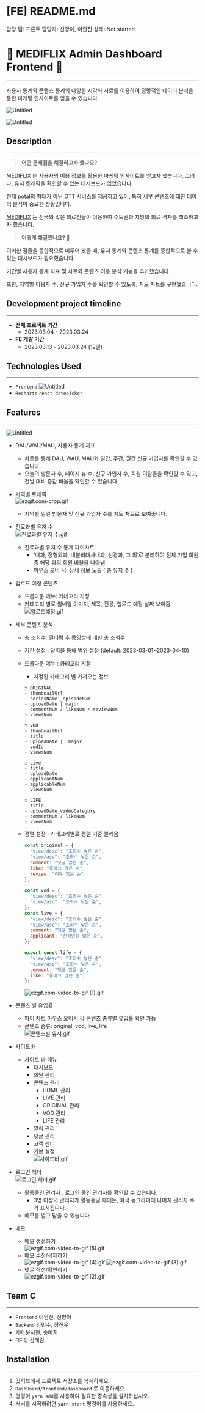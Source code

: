 # [FE] README.md

담당 팀: 프론트
담당자: 신향아, 이안진
상태: Not started

# 💊 MEDIFLIX Admin Dashboard Frontend 💊

---

사용자 통계와 콘텐츠 통계의 다양한 시각화 자료를 이용하여
정량적인 데이터 분석을 통한 마케팅 인사이트를 얻을 수 있습니다.

![Untitled](./frontend/dashboard/src/assets/img/%5BFE%5D%20README%20IMG/Untitled.png)

![Untitled](./frontend/dashboard/src/assets/img/%5BFE%5D%20README%20IMG/Untitled%201.png)

## Description

---

> **어떤 문제점을 해결하고자 했나요?**

MEDIFLIX 는 사용자의 이용 정보를 활용한 마케팅 인사이트를 얻고자 했습니다.
그러나, 유저 트래픽을 확인할 수 있는 대시보드가 없었습니다.

현재 potal의 형태가 아닌 OTT 서비스를 제공하고 있어,
특히 세부 콘텐츠에 대한 데이터 분석이 중요한 상황입니다.

[MEDIFLIX](https://www.mediflix.co.kr/) 는 전국의 많은 의료진들이 이용하여 수도권과 지방의 의료 격차를 해소하고자 했습니다.

> **어떻게 해결했나요? 🧐**

이러한 점들을 종합적으로 미루어 봤을 때,
유저 통계와 콘텐츠 통계를 종합적으로 볼 수 있는 대시보드가 필요했습니다.

기간별 사용자 통계 지표 및 차트와 콘텐츠 이용 분석 기능을 추가했습니다.

또한, 지역별 이용자 수, 신규 가입자 수를 확인할 수 있도록, 지도 차트를 구현했습니다.

## **Development project timeline**

---

- **전체 프로젝트 기간**
  - 2023.03.04 - 2023.03.24
- **FE 개발 기간**
  - 2023.03.13 - 2023.03.24 (12일)

## Technologies Used

---

- `Frontend`
  ![Untitled](./frontend/dashboard/src/assets/img/%5BFE%5D%20README%20IMG/Untitled%202.png)
- `Recharts` `react-datepicker`

## Features

---

![Untitled](./frontend/dashboard/src/assets/img/%5BFE%5D%20README%20IMG/Untitled%203.png)

- DAU/WAU/MAU, 사용자 통계 지표

  - 차트를 통해 DAU, WAU, MAU와 일간, 주간, 월간 신규 가입자를 확인할 수 있습니다.
  - 오늘의 방문자 수, 페이지 뷰 수, 신규 가입자 수, 회원 이탈율을 확인할 수 있고,
    전날 대비 증감 비율을 확인할 수 있습니다.

- 지역별 트래픽  
  ![ezgif.com-crop.gif](./frontend/dashboard/src/assets/img/%5BFE%5D%20README%20IMG/ezgif.com-crop.gif)
  - 지역별 일일 방문자 및 신규 가입자 수를 지도 차트로 보여줍니다.
- 진료과별 유저 수  
  ![진료과별 유저 수.gif](./frontend/dashboard/src/assets/img/%5BFE%5D%20README%20IMG/%EC%A7%84%EB%A3%8C%EA%B3%BC%EB%B3%84%20%EC%9C%A0%EC%A0%80%EC%88%98.gif)
  - 진료과별 유저 수 통계 파이차트
    - ‘내과, 정형외과, 내분비대사내과, 신경과, 그 외’로 분리하여 전체 가입 회원 중 해당 과의 회원 비율을 나타냄
    - 마우스 오버 시, 상세 정보 노출 ( 총 유저 수 )
- 업로드 예정 콘텐츠
  - 드롭다운 메뉴: 카테고리 지정
  - 카테고리 별로 썸네일 이미지, 제목, 전공, 업로드 예정 날짜 보여줌  
    ![업로드예정.gif](./frontend/dashboard/src/assets/img/%5BFE%5D%20README%20IMG/%EC%97%85%EB%A1%9C%EB%93%9C%20%EC%98%88%EC%A0%95.gif)
- 세부 콘텐츠 분석

  - 총 조회수: 필터링 후 동영상에 대한 총 조회수
  - 기간 설정 : 달력을 통해 범위 설정 (default: 2023-03-01~2023-04-10)
  - 드롭다운 메뉴 : 카테고리 지정

    - 지정된 카테고리 별 가져오는 정보

    ```
    ❒ ORIGINAL
    - thumbnailUrl
    - seriesName _episodeNum
    - uploadDate | major
    - commentNum / likeNum / reviewNum
    - viewsNum

    ❒ VOD
    - thumbnailUrl
    - title
    - uploadDate |  major
    - vodId
    - viewsNum

    ❒ Live
    - title
    - uploadDate
    - applicantNum
    - applicableNum
    - viewsNum

    ❒ LIFE
    - title
    - uploadDate_videoCategory
    - commentNum / likeNum
    - viewsNum
    ```

  - 정렬 설정 : 카테고리별로 정렬 기준 불러옴

    ```jsx
    const original = {
      "view/desc": "조회수 높은 순",
      "view/asc": "조회수 낮은 순",
      comment: "댓글 많은 순",
      like: "좋아요 많은 순",
      review: "리뷰 많은 순",
    };

    const vod = {
      "view/desc": "조회수 높은 순",
      "view/asc": "조회수 낮은 순",
    };
    const live = {
      "view/desc": "조회수 높은 순",
      "view/asc": "조회수 낮은 순",
      comment: "댓글 많은 순",
      applicant: "신청인원 많은 순",
    };

    export const life = {
      "view/desc": "조회수 높은 순",
      "view/asc": "조회수 낮은 순",
      comment: "댓글 많은 순",
      like: "좋아요 많은 순",
    };
    ```

    ![ezgif.com-video-to-gif (1).gif](<./frontend/dashboard/src/assets/img/%5BFE%5D%20README%20IMG/ezgif.com-video-to-gif_(1)%201.gif>)

- 콘텐츠 별 유입률
  - 파이 차트 마우스 오버시 각 콘텐츠 종류별 유입률 확인 가능
  - 콘텐츠 종류: original, vod, live, life  
    ![콘텐츠별 유저.gif](./frontend/dashboard/src/assets/img/%5BFE%5D%20README%20IMG/%EC%BD%98%ED%85%90%EC%B8%A0%EB%B3%84%20%EC%9C%A0%EC%9E%85%EB%A5%A0.gif)
- 사이드바
  - 사이드 바 메뉴
    - 대시보드
    - 회원 관리
    - 콘텐츠 관리
      - HOME 관리
      - LIVE 관리
      - ORIGINAL 관리
      - VOD 관리
      - LIFE 관리
    - 알림 관리
    - 댓글 관리
    - 고객 센터
    - 기본 설정  
      ![사이드바.gif](./frontend/dashboard/src/assets/img/%5BFE%5D%20README%20IMG/%EC%82%AC%EC%9D%B4%EB%93%9C%EB%B0%94.gif)
- 로그인 헤더  
  ![로그인 헤더.gif](./frontend/dashboard/src/assets/img/%5BFE%5D%20README%20IMG/%EB%A1%9C%EA%B7%B8%EC%9D%B8%ED%97%A4%EB%8D%94.gif)
  - 활동중인 관리자 : 로그인 중인 관리자를 확인할 수 있습니다.
    - 3명 이상의 관리자가 활동중일 때에는, 회색 동그라미에 나머지 관리자 수가 표시됩니다.
  - 메모를 열고 닫을 수 있습니다.
- 메모
  - 메모 생성하기  
    ![ezgif.com-video-to-gif (5).gif](<./frontend/dashboard/src/assets/img/%5BFE%5D%20README%20IMG/ezgif.com-video-to-gif_(5).gif>)
  - 메모 수정/삭제하기  
    ![ezgif.com-video-to-gif (4).gif](<./frontend/dashboard/src/assets/img/%5BFE%5D%20README%20IMG/ezgif.com-video-to-gif_(4).gif>)
    ![ezgif.com-video-to-gif (3).gif](<./frontend/dashboard/src/assets/img/%5BFE%5D%20README%20IMG/ezgif.com-video-to-gif_(3).gif>)
  - 댓글 작성/확인하기  
    ![ezgif.com-video-to-gif (2).gif](<./frontend/dashboard/src/assets/img/%5BFE%5D%20README%20IMG/ezgif.com-video-to-gif_(2).gif>)

## Team C

---

- `Frontend` 이안진, 신향아
- `Backend` 김민수, 장진우
- `기획` 문서현, 송예지
- `디자인` 김혜림

## Installation

---

1. 깃허브에서 프로젝트 저장소를 복제하세요.
2. `DashBoard/frontend/dashboard` 로 이동하세요.
3. 명령어 `yarn add`를 사용하여 필요한 종속성을 설치하십시오.
4. 서버를 시작하려면 `yarn start` 명령어를 사용하세요.
